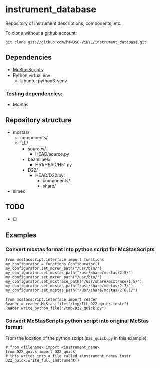 # instrument_database
Repository of instrument descriptions, components, etc.

To clone without a github account:
```
git clone git://github.com/PaNOSC-ViNYL/instrument_database.git
```

## Dependencies
 - [McStasScripts](https://github.com/PaNOSC-ViNYL/McStasScript)
 - Python virtual env
   - Ubuntu: python3-venv
### Testing dependencies:
 - McStas
 
## Repository structure
  - mcstas/
    - components/
    - ILL/
      - sources/
        - HEAD/source.py
      - beamlines/
        - H51/HEAD/H51.py
      - D22/
        - HEAD/D22.py:
          - components/
          - share/
  - simex
  

## TODO
 - [ ]


## Examples

### Convert mcstas format into python script for McStasScripts

```
from mcstasscript.interface import functions
my_configurator = functions.Configurator()
my_configurator.set_mcrun_path("/usr/bin/")
my_configurator.set_mcstas_path("/usr/share/mcstas/2.5/")
my_configurator.set_mxrun_path("/usr/bin/")
my_configurator.set_mcxtrace_path("/usr/share/mcxtrace/1.5/")
my_configurator.set_mcstas_path("/usr/share/mcstas/2.7/")
my_configurator.set_mcstas_path("/usr/share/mcstas/2.6.1/")

from mcstasscript.interface import reader
Reader = reader.McStas_file("/tmp/ILL_D22_quick.instr")
Reader.write_python_file("/tmp/D22_quick.py")
```

### Convert McStasScripts python script into original McStas format
From the location of the python script (`D22_quick.py` in this example)
```
# from <filename> import <instrument_name>
from D22_quick import D22_quick
# this writes into a file called <instrument_name>.instr
D22_quick.write_full_instrument()

```
